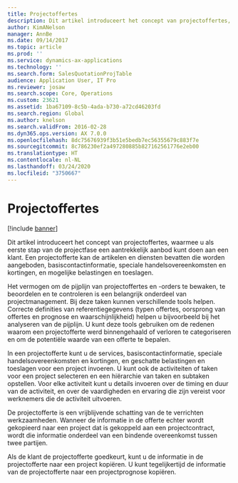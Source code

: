 ```yaml
---
title: Projectoffertes
description: Dit artikel introduceert het concept van projectoffertes, waarmee u als eerste stap van de projectfase een aantrekkelijk aanbod kunt doen aan een klant. Een projectofferte kan de artikelen en diensten bevatten die worden aangeboden, basiscontactinformatie, speciale handelsovereenkomsten en kortingen, en mogelijke belastingen en toeslagen.
author: KimANelson
manager: AnnBe
ms.date: 09/14/2017
ms.topic: article
ms.prod: ''
ms.service: dynamics-ax-applications
ms.technology: ''
ms.search.form: SalesQuotationProjTable
audience: Application User, IT Pro
ms.reviewer: josaw
ms.search.scope: Core, Operations
ms.custom: 23621
ms.assetid: 1ba67109-8c5b-4ada-b730-a72cd46203fd
ms.search.region: Global
ms.author: knelson
ms.search.validFrom: 2016-02-28
ms.dyn365.ops.version: AX 7.0.0
ms.openlocfilehash: 8dc75676939f3b51e5bedb7ec56355679c883f7e
ms.sourcegitcommit: 8c786230ef2a497280885b827162561776e2eb00
ms.translationtype: HT
ms.contentlocale: nl-NL
ms.lasthandoff: 03/24/2020
ms.locfileid: "3750667"
---
```

# <a name="project-quotations"></a>Projectoffertes

[!include [banner](../includes/banner.md)]

Dit artikel introduceert het concept van projectoffertes, waarmee u als eerste stap van de projectfase een aantrekkelijk aanbod kunt doen aan een klant. Een projectofferte kan de artikelen en diensten bevatten die worden aangeboden, basiscontactinformatie, speciale handelsovereenkomsten en kortingen, en mogelijke belastingen en toeslagen. 

Het vermogen om de pijplijn van projectoffertes en -orders te bewaken, te beoordelen en te controleren is een belangrijk onderdeel van projectmanagement. Bij deze taken kunnen verschillende tools helpen. Correcte definities van referentiegegevens (typen offertes, oorsprong van offertes en prognose en waarschijnlijkheid) helpen u bijvoorbeeld bij het analyseren van de pijplijn. U kunt deze tools gebruiken om de redenen waarom een projectofferte werd binnengehaald of verloren te categoriseren en om de potentiële waarde van een offerte te bepalen. 

In een projectofferte kunt u de services, basiscontactinformatie, speciale handelsovereenkomsten en kortingen, en geschatte belastingen en toeslagen voor een project invoeren. U kunt ook de activiteiten of taken voor een project selecteren en een hiërarchie van taken en subtaken opstellen. Voor elke activiteit kunt u details invoeren over de timing en duur van de activiteit, en over de vaardigheden en ervaring die zijn vereist voor werknemers die de activiteit uitvoeren. 

De projectofferte is een vrijblijvende schatting van de te verrichten werkzaamheden. Wanneer de informatie in de offerte echter wordt gekopieerd naar een project dat is gekoppeld aan een projectcontract, wordt die informatie onderdeel van een bindende overeenkomst tussen twee partijen. 

Als de klant de projectofferte goedkeurt, kunt u de informatie in de projectofferte naar een project kopiëren. U kunt tegelijkertijd de informatie van de projectofferte naar een projectprognose kopiëren.



